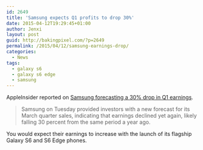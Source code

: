 ```yaml
---
id: 2649
title: 'Samsung expects Q1 profits to drop 30%'
date: 2015-04-12T19:29:45+01:00
author: Jenxi
layout: post
guid: http://bakingpixel.com/?p=2649
permalink: /2015/04/12/samsung-earnings-drop/
categories:
  - News
tags:
  - galaxy s6
  - galaxy s6 edge
  - samsung
---
```

AppleInsider reported on [Samsung forecasting a 30% drop in Q1 earnings](http://appleinsider.com/articles/15/04/07/samsung-expects-q1-profits-to-drop-31-but-declines-are-slowing).

> Samsung on Tuesday provided investors with a new forecast for its March quarter sales, indicating that earnings declined yet again, likely falling 30 percent from the same period a year ago. 

You would expect their earnings to increase with the launch of its flagship Galaxy S6 and S6 Edge phones.